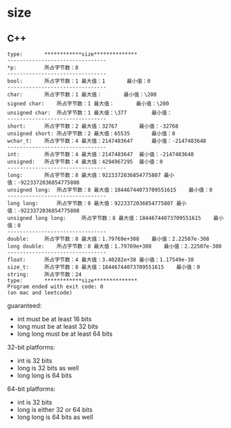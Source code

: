 # size

## C++

```
type: 		************size**************
--------------------------------
*p: 		所占字节数：8
--------------------------------
bool: 		所占字节数：1	最大值：1		最小值：0
--------------------------------
char: 		所占字节数：1	最大值：		最小值：\200
signed char: 	所占字节数：1	最大值：		最小值：\200
unsigned char: 	所占字节数：1	最大值：\377		最小值： 
--------------------------------
short: 		所占字节数：2	最大值：32767		最小值：-32768
unsigned short:	所占字节数：2	最大值：65535		最小值：0
wchar_t: 	所占字节数：4	最大值：2147483647		最小值：-2147483648
--------------------------------
int: 		所占字节数：4	最大值：2147483647	最小值：-2147483648
unsigned: 	所占字节数：4	最大值：4294967295	最小值：0
--------------------------------
long: 		所占字节数：8	最大值：9223372036854775807	最小值：-9223372036854775808
unsigned long: 	所占字节数：8	最大值：18446744073709551615	最小值：0
--------------------------------
long long: 		所占字节数：8	最大值：9223372036854775807	最小值：-9223372036854775808
unsigned long long: 	所占字节数：8	最大值：18446744073709551615	最小值：0
--------------------------------
double: 	所占字节数：8	最大值：1.79769e+308	最小值：2.22507e-308
long double: 	所占字节数：8	最大值：1.79769e+308	最小值：2.22507e-308
--------------------------------
float: 		所占字节数：4	最大值：3.40282e+38	最小值：1.17549e-38
size_t: 	所占字节数：8	最大值：18446744073709551615	最小值：0
string: 	所占字节数：24
type: 		************size**************
Program ended with exit code: 0
(on mac and leetcode)
```

guaranteed:

- int must be at least 16 bits
- long must be at least 32 bits
- long long must be at least 64 bits

32-bit platforms:

- int is 32 bits
- long is 32 bits as well
- long long is 64 bits

64-bit platforms:

- int is 32 bits
- long is either 32 or 64 bits
- long long is 64 bits as well